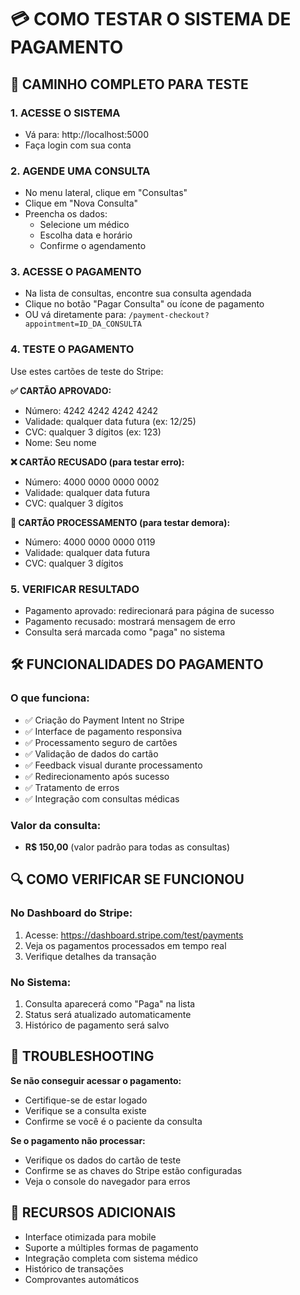 # 💳 COMO TESTAR O SISTEMA DE PAGAMENTO

## 🎯 CAMINHO COMPLETO PARA TESTE

### 1. ACESSE O SISTEMA
- Vá para: http://localhost:5000
- Faça login com sua conta

### 2. AGENDE UMA CONSULTA
- No menu lateral, clique em "Consultas"
- Clique em "Nova Consulta"
- Preencha os dados:
  - Selecione um médico
  - Escolha data e horário
  - Confirme o agendamento

### 3. ACESSE O PAGAMENTO
- Na lista de consultas, encontre sua consulta agendada
- Clique no botão "Pagar Consulta" ou ícone de pagamento
- OU vá diretamente para: `/payment-checkout?appointment=ID_DA_CONSULTA`

### 4. TESTE O PAGAMENTO
Use estes cartões de teste do Stripe:

**✅ CARTÃO APROVADO:**
- Número: 4242 4242 4242 4242
- Validade: qualquer data futura (ex: 12/25)
- CVC: qualquer 3 dígitos (ex: 123)
- Nome: Seu nome

**❌ CARTÃO RECUSADO (para testar erro):**
- Número: 4000 0000 0000 0002
- Validade: qualquer data futura
- CVC: qualquer 3 dígitos

**🔄 CARTÃO PROCESSAMENTO (para testar demora):**
- Número: 4000 0000 0000 0119
- Validade: qualquer data futura
- CVC: qualquer 3 dígitos

### 5. VERIFICAR RESULTADO
- Pagamento aprovado: redirecionará para página de sucesso
- Pagamento recusado: mostrará mensagem de erro
- Consulta será marcada como "paga" no sistema

## 🛠️ FUNCIONALIDADES DO PAGAMENTO

### O que funciona:
- ✅ Criação do Payment Intent no Stripe
- ✅ Interface de pagamento responsiva
- ✅ Processamento seguro de cartões
- ✅ Validação de dados do cartão
- ✅ Feedback visual durante processamento
- ✅ Redirecionamento após sucesso
- ✅ Tratamento de erros
- ✅ Integração com consultas médicas

### Valor da consulta:
- **R$ 150,00** (valor padrão para todas as consultas)

## 🔍 COMO VERIFICAR SE FUNCIONOU

### No Dashboard do Stripe:
1. Acesse: https://dashboard.stripe.com/test/payments
2. Veja os pagamentos processados em tempo real
3. Verifique detalhes da transação

### No Sistema:
1. Consulta aparecerá como "Paga" na lista
2. Status será atualizado automaticamente
3. Histórico de pagamento será salvo

## 🚨 TROUBLESHOOTING

**Se não conseguir acessar o pagamento:**
- Certifique-se de estar logado
- Verifique se a consulta existe
- Confirme se você é o paciente da consulta

**Se o pagamento não processar:**
- Verifique os dados do cartão de teste
- Confirme se as chaves do Stripe estão configuradas
- Veja o console do navegador para erros

## 📱 RECURSOS ADICIONAIS

- Interface otimizada para mobile
- Suporte a múltiples formas de pagamento
- Integração completa com sistema médico
- Histórico de transações
- Comprovantes automáticos